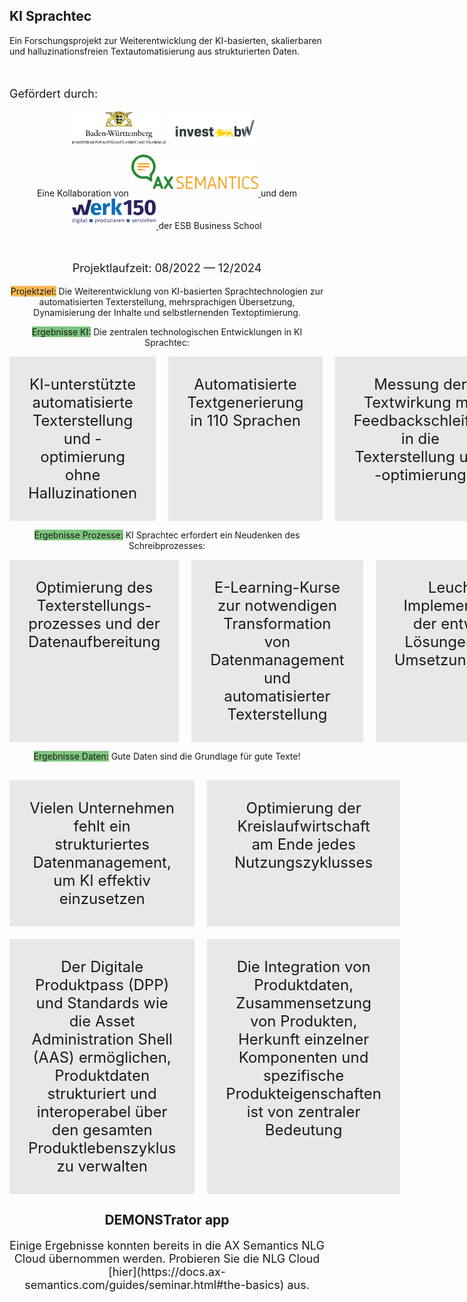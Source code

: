 ## KI Sprachtec

Ein Forschungsprojekt zur Weiterentwicklung der KI-basierten, skalierbaren und halluzinationsfreien Textautomatisierung aus strukturierten Daten.

<br>
<p style="font-size: 18px;">Gef&ouml;rdert durch:</p>
<center><img src="/assets/logos/bwlogo.jpg" width=150> <img src="/assets/logos/investbw_full.png" width=150>
<!---
<p style="font-size: 14px;">Nutzen Sie die Pfeiltasten Ihrer Tastatur zur Navigation.</p>
-->



Eine Kollaboration von 
<a href="https://ax-semantics.com" target="_blank" style="vertical-align: bottom;">
  <img src="assets/logos/AXS_Logo_full_RGB_300dpi.png" style="height: 55px; vertical-align: bottom; margin-bottom: 15px;" alt="AX Semantics Logo">
</a> 
und dem
<a href="https://www.esb-business-school.de/forschung/wertschoepfungs-und-logistiksysteme/werk150" target="_blank" style="vertical-align: bottom;">
  <img src="assets/logos/werk150_full.png" style="height: 40px; vertical-align: bottom; margin-bottom: 12px;" alt="Werk150 Logo">
</a>
der ESB Business School
<!---
<center>
  <div style="display: flex; justify-content: center; align-items: center; gap: 40px;">
    <img src="assets/logos/AXS_Logo_full_RGB_300dpi.png" style="height: 60px;">
    <img src="assets/logos/werk150_full.png" style="height: 60px;">
  </div>
</center>
-->

<br>
<p style="font-size: 18px;">Projektlaufzeit: 08/2022 &mdash; 12/2024</p>



<span style="background-color: rgba(248,156,12, 0.7);">Projektziel:</span> Die Weiterentwicklung von KI-basierten Sprachtechnologien zur automatisierten Texterstellung, mehrsprachigen &Uuml;bersetzung, Dynamisierung der Inhalte und selbstlernenden Textoptimierung.



<span style="background-color: rgba(0, 139, 0, 0.5);">Ergebnisse KI:</span> 
<span style="margin: 0;">Die zentralen technologischen Entwicklungen in KI Sprachtec:</span>
<section>
  <div style="display: flex; justify-content: space-between; gap: 20px;">
    <div style="flex: 1; padding: 30px; background-color: rgba(211, 211, 211, 0.5);">
      <p style="font-size: 24px; margin: 0;">KI-unterst&uuml;tzte automatisierte Texterstellung und -optimierung ohne Halluzinationen</p>
    </div>
    <div style="flex: 1; padding: 30px; background-color: rgba(211, 211, 211, 0.5);">
      <p style="font-size: 24px; margin: 0;">Automatisierte Textgenerierung in 110 Sprachen</p>
    </div>
    <div style="flex: 1; padding: 30px; background-color: rgba(211, 211, 211, 0.5);">
      <p style="font-size: 24px; margin: 0;">Messung der Textwirkung mit Feedbackschleifen in die Texterstellung und -optimierung</p>
    </div>
  </div>
</section>



<span style="background-color: rgba(0, 139, 0, 0.5);">Ergebnisse Prozesse:</span> 
<span style="margin: 0;">KI Sprachtec erfordert ein Neudenken des Schreibprozesses:</span>
<section>
  <div style="display: flex; justify-content: space-between; gap: 20px;">
    <div style="flex: 1; padding: 30px; background-color: rgba(211, 211, 211, 0.5);">
      <p style="font-size: 24px; margin: 0;">Optimierung des Texterstellungs-prozesses und der Datenaufbereitung</p>
    </div>
    <div style="flex: 1; padding: 30px; background-color: rgba(211, 211, 211, 0.5);">
      <p style="font-size: 24px; margin: 0;">E-Learning-Kurse zur notwendigen Transformation von Datenmanagement und automatisierter Texterstellung</p>
    </div>
    <div style="flex: 1; padding: 30px; background-color: rgba(211, 211, 211, 0.5);">
      <p style="font-size: 24px; margin: 0;">Leuchtturm-Implementierungen der entwickelten L&ouml;sungen in realen Umsetzungsprojekten</p>
    </div>
  </div>
</section>



<span style="background-color: rgba(0, 139, 0, 0.5);">Ergebnisse Daten:</span> 
<span style="margin: 0;">Gute Daten sind die Grundlage f&uuml;r gute Texte!</span>

<section style="margin-top: 30px;">
  <div style="display: grid; grid-template-columns: repeat(2, 1fr); gap: 20px;">
    <div style="padding: 30px; background-color: rgba(211, 211, 211, 0.5);">
      <p style="font-size: 24px; margin: 0;">Vielen Unternehmen fehlt ein strukturiertes Datenmanagement, um KI effektiv einzusetzen</p>
    </div>
    <div style="padding: 30px; background-color: rgba(211, 211, 211, 0.5);">
      <p style="font-size: 24px; margin: 0;">Optimierung der Kreislaufwirtschaft am Ende jedes Nutzungszyklusses</p>
    </div>
    <div style="padding: 30px; background-color: rgba(211, 211, 211, 0.5);">
      <p style="font-size: 24px; margin: 0;">Der Digitale Produktpass (DPP) und Standards wie die Asset Administration Shell (AAS) erm&ouml;glichen, Produktdaten strukturiert und interoperabel &uuml;ber den gesamten Produktlebenszyklus zu verwalten</p>
    </div>
    <div style="padding: 30px; background-color: rgba(211, 211, 211, 0.5);">
      <p style="font-size: 24px; margin: 0;">Die Integration von Produktdaten, Zusammensetzung von Produkten, Herkunft einzelner Komponenten und spezifische Produkteigenschaften ist von zentraler Bedeutung</p>
    </div>
  </div>
</section>



## DEMONSTrator app
<p style="font-size: 18px;">
Einige Ergebnisse konnten bereits in die AX Semantics NLG Cloud &uuml;bernommen werden. Probieren Sie die NLG Cloud [hier](https://docs.ax-semantics.com/guides/seminar.html#the-basics) aus.
</p>

